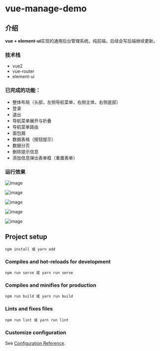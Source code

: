 # vue-manage-demo

## 介绍

**vue + element-ui**实现的通用后台管理系统，纯前端，后续会写后端继续更新。

### 技术栈

* vue2
* vue-router
* element-ui

### 已完成的功能：

* 整体布局（头部，左侧导航菜单，右侧主体，右侧底部）
* 登录
* 退出
* 导航菜单展开与折叠
* 导航菜单路由
* 面包屑
* 数据表格（按钮提示）
* 数据分页
* 删除提示信息
* 添加信息弹出表单框（重置表单）

### 运行效果

![image](https://user-images.githubusercontent.com/63433608/176999380-71deed4f-4cc6-49db-80dc-cd528ead3a32.png)

![image](https://user-images.githubusercontent.com/63433608/176999396-8fd04f64-93c7-46ab-8d42-684c99a1d4f6.png)

![image](https://user-images.githubusercontent.com/63433608/176999409-5543369f-bfa6-456f-988a-791e7288661d.png)

![image](https://user-images.githubusercontent.com/63433608/176999415-5bffe79b-ed00-445b-bd96-255ab81b5a67.png)

![image](https://user-images.githubusercontent.com/63433608/176999421-721f34ea-e62a-4e6e-9c69-a448a8b95784.png)


## Project setup

```
npm install 或 yarn add
```

### Compiles and hot-reloads for development
```
npm run serve 或 yarn run serve
```

### Compiles and minifies for production
```
npm run build 或 yarn run build
```

### Lints and fixes files
```
npm run lint 或 yarn run lint
```

### Customize configuration
See [Configuration Reference](https://cli.vuejs.org/config/).
